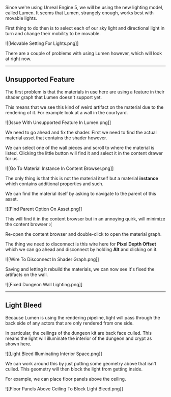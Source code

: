 Since we're using Unreal Engine 5, we will be using the new lighting model, called Lumen. It seems that Lumen, strangely enough, works best with movable lights.

First thing to do then is to select each of our sky light and directional light in turn and change their mobility to be movable.

![[Movable Setting For Lights.png]]

There are a couple of problems with using Lumen however, which will look at right now.

---
## Unsupported Feature

The first problem is that the materials in use here are using a feature in their shader graph that Lumen doesn't support yet.

This means that we see this kind of weird artifact on the material due to the rendering of it. For example look at a wall in the courtyard.

![[Issue With Unsupported Feature In Lumen.png]]

We need to go ahead and fix the shader. First we need to find the actual material asset that contains the shader however.

We can select one of the wall pieces and scroll to where the material is listed. Clicking the little button will find it and select it in the content drawer for us.

![[Go To Material Instance In Content Browser.png]]

The only thing is that this is not the material itself but a material **instance** which contains additional properties and such.

We can find the material itself by asking to navigate to the parent of this asset.

![[Find Parent Option On Asset.png]]

This will find it in the content browser but in an annoying quirk, will minimize the content browser :(

Re-open the content browser and double-click to open the material graph.

The thing we need to disconnect is this wire here for **Pixel Depth Offset** which we can go ahead and disconnect by holding **Alt** and clicking on it.

![[Wire To Disconnect In Shader Graph.png]]

Saving and letting it rebuild the materials, we can now see it's fixed the artifacts on the wall.

![[Fixed Dungeon Wall Lighting.png]]

---
## Light Bleed

Because Lumen is using the rendering pipeline, light will pass through the back side of any actors that are only rendered from one side.

In particular, the ceilings of the dungeon kit are back face culled. This means the light will illuminate the interior of the dungeon and crypt as shown here.

![[Light Bleed Illuminating Interior Space.png]]

We can work around this by just putting some geometry above that isn't culled. This geometry will then block the light from getting inside.

For example, we can place floor panels above the ceiling.

![[Floor Panels Above Ceiling To Block Light Bleed.png]]
